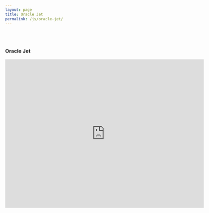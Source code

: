 ```yaml
---
layout: page
title: Oracle Jet
permalink: /js/oracle-jet/
---
```


<br/><br/>

### Oracle Jet

<div align="center">
    <iframe width="640" height="480" src="https://www.youtube.com/embed/y8I-C0qLJ3A" frameborder="0" allowfullscreen></iframe>
</div>
